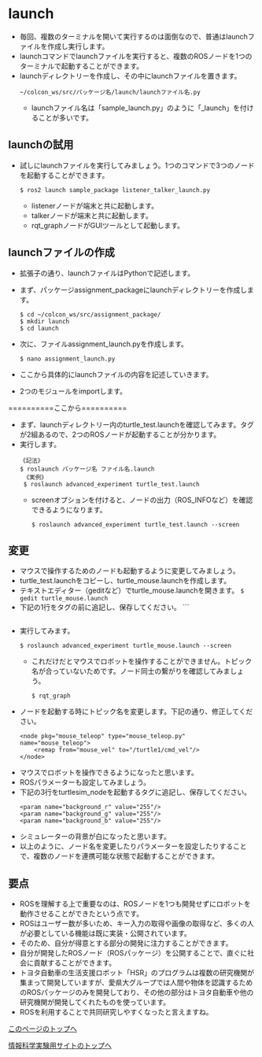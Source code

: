 # launch
- 毎回、複数のターミナルを開いて実行するのは面倒なので、普通はlaunchファイルを作成し実行します。
- launchコマンドでlaunchファイルを実行すると、複数のROSノードを1つのターミナルで起動することができます。
- launchディレクトリーを作成し、その中にlaunchファイルを置きます。
    ```
    ~/colcon_ws/src/パッケージ名/launch/launchファイル名.py
    ```
    - launchファイル名は「sample_launch.py」のように「_launch」を付けることが多いです。

## launchの試用
- 試しにlaunchファイルを実行してみましょう。1つのコマンドで3つのノードを起動することができます。
    ```
    $ ros2 launch sample_package listener_talker_launch.py
    ```
    - listenerノードが端末と共に起動します。
    - talkerノードが端末と共に起動します。
    - rqt_graphノードがGUIツールとして起動します。


## launchファイルの作成
- 拡張子の通り、launchファイルはPythonで記述します。
- まず、パッケージassignment_packageにlaunchディレクトリーを作成します。
    ```
    $ cd ~/colcon_ws/src/assignment_package/
    $ mkdir launch
    $ cd launch
    ```
- 次に、ファイルassignment_launch.pyを作成します。
    ```
    $ nano assignment_launch.py
    ```

- ここから具体的にlaunchファイルの内容を記述していきます。
- 2つのモジュールをimportします。

==========ここから==========

- まず、launchディレクトリー内のturtle_test.launchを確認してみます。タグ<node>が2組あるので、2つのROSノードが起動することが分かります。
- 実行します。
    ```
    《記法》
    $ roslaunch パッケージ名 ファイル名.launch
     《実例》
     $ roslaunch advanced_experiment turtle_test.launch
     ```
    - screenオプションを付けると、ノードの出力（ROS_INFOなど）を確認できるようになります。
      ```
      $ roslaunch advanced_experiment turtle_test.launch --screen
      ```

## 変更
- マウスで操作するためのノードも起動するように変更してみましょう。
- turtle_test.launchをコピーし、turtle_mouse.launchを作成します。
- テキストエディター（geditなど）でturtle_mouse.launchを開きます。
      ```
      $ gedit turtle_mouse.launch
      ```
- 下記の1行を</launch>タグの前に追記し、保存してください。
      ```
     <node pkg="mouse_teleop" type="mouse_teleop.py" name="mouse_teleop" />
     ```
- 実行してみます。
     ```
     $ roslaunch advanced_experiment turtle_mouse.launch --screen
     ```
    - これだけだとマウスでロボットを操作することができません。トピック名が合っていないためです。ノード同士の繋がりを確認してみましょう。
        ```
        $ rqt_graph
        ```
- ノードを起動する時にトピック名を変更します。下記の通り、修正してください。
    ```
    <node pkg="mouse_teleop" type="mouse_teleop.py" name="mouse_teleop">
        <remap from="mouse_vel" to="/turtle1/cmd_vel"/>
    </node>
    ```
- マウスでロボットを操作できるようになったと思います。
- ROSパラメーターも設定してみましょう。
- 下記の3行をturtlesim_nodeを起動する<node>タグに追記し、保存してください。
    ```
    <param name="background_r" value="255"/>
    <param name="background_g" value="255"/>
    <param name="background_b" value="255"/>
    ```
- シミュレーターの背景が白になったと思います。
- 以上のように、ノード名を変更したりパラメーターを設定したりすることで、複数のノードを連携可能な状態で起動することができます。

## 要点
- ROSを理解する上で重要なのは、ROSノードを1つも開発せずにロボットを動作させることができたという点です。
- ROSはユーザー数が多いため、キー入力の取得や画像の取得など、多くの人が必要としている機能は既に実装・公開されています。
- そのため、自分が得意とする部分の開発に注力することができます。
- 自分が開発したROSノード（ROSパッケージ）を公開することで、直ぐに社会に貢献することができます。
- トヨタ自動車の生活支援ロボット「HSR」のプログラムは複数の研究機関が集まって開発していますが、愛県大グループでは人間や物体を認識するためのROSパッケージのみを開発しており、その他の部分はトヨタ自動車や他の研究機関が開発してくれたものを使っています。
- ROSを利用することで共同研究しやすくなったと言えますね。

[このページのトップへ](#)

[情報科学実験用サイトのトップへ](https://stl-apu.github.io/laboratory_experiments/)

